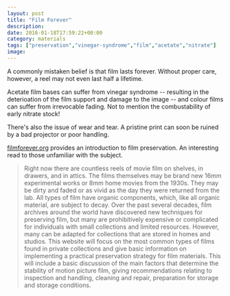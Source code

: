 ```yaml
---
layout: post
title: "Film Forever"
description: 
date: 2016-01-18T17:59:22+00:00
category: materials
tags: ["preservation","vinegar-syndrome","film","acetate","nitrate"]
image:
---
```


A commonly mistaken belief is that film lasts forever. Without proper care, however, a reel may not even last half a lifetime.

Acetate film bases can suffer from vinegar syndrome -- resulting in the deterioation of the film support and damage to the image -- and colour films can suffer from irrevocable fading. Not to mention the combustability of early nitrate stock!

There's also the issue of wear and tear. A pristine print can soon be ruined by a bad projector or poor handling.

[filmforever.org](http://www.filmforever.org/) provides an introduction to film preservation. An interesting read to those unfamiliar with the subject.

<blockquote>Right now there are countless reels of movie film on shelves, in drawers, and in attics. The films themselves may be brand new 16mm experimental works or 8mm home movies from the 1930s. They may be dirty and faded or as vivid as the day they were returned from the lab. All types of film have organic components, which, like all organic material, are subject to decay. Over the past several decades, film archives around the world have discovered new techniques for preserving film, but many are prohibitively expensive or complicated for individuals with small collections and limited resources. However, many can be adapted for collections that are stored in homes and studios. This website will focus on the most common types of films found in private collections and give basic information on implementing a practical preservation strategy for film materials. This will include a basic discussion of the main factors that determine the stability of motion picture film, giving recommendations relating to inspection and handling, cleaning and repair, preparation for storage and storage conditions.</blockquote>